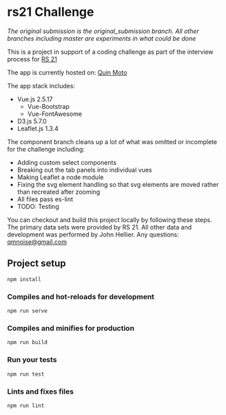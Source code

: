 # rs21 Challenge
<i>The original submission is the original_submission branch. All other branches including master are experiments in what could be done</i>

This is a project in support of a coding challenge as part of the interview process for [RS 21](https://rs21.io/)

The app is currently hosted on: [Quin Moto](http://quinmoto.com/rs21.html)

The app stack includes:
* Vue.js 2.5.17
  * Vue-Bootstrap
  * Vue-FontAwesome
* D3.js 5.7.0
* Leaflet.js 1.3.4

The component branch cleans up a lot of what was omitted or incomplete for the challenge including:
* Adding custom select components
* Breaking out the tab panels into individual vues
* Making Leaflet a node module
* Fixing the svg element handling so that svg elements are moved rather than recreated after zooming
* All files pass es-lint
* TODO: Testing



You can checkout and build this project locally by following these steps. The primary data sets were provided by RS 21. All other data and development was performed by John Hellier. Any questions: qmnoise@gmail.com

## Project setup
```
npm install
```

### Compiles and hot-reloads for development
```
npm run serve
```

### Compiles and minifies for production
```
npm run build
```

### Run your tests
```
npm run test
```

### Lints and fixes files
```
npm run lint
```
